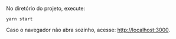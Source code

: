 No diretório do projeto, execute:

```yarn start```

Caso o navegador não abra sozinho, acesse: [http://localhost:3000](http://localhost:3000).
